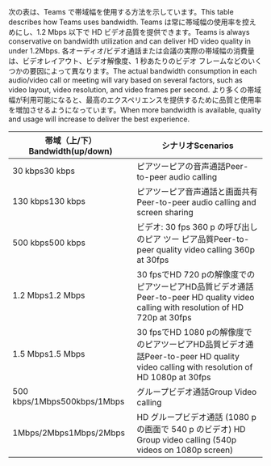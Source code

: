 <span data-ttu-id="75d74-101">次の表は、Teams で帯域幅を使用する方法を示しています。</span><span class="sxs-lookup"><span data-stu-id="75d74-101">This table describes how Teams uses bandwidth.</span></span> <span data-ttu-id="75d74-102">Teams は常に帯域幅の使用率を控えめにし、1.2 Mbps 以下で HD ビデオ品質を提供できます。</span><span class="sxs-lookup"><span data-stu-id="75d74-102">Teams is always conservative on bandwidth utilization and can deliver HD video quality in under 1.2Mbps.</span></span> <span data-ttu-id="75d74-103">各オーディオ/ビデオ通話または会議の実際の帯域幅の消費量は、ビデオレイアウト、ビデオ解像度、1 秒あたりのビデオ フレームなどのいくつかの要因によって異なります。</span><span class="sxs-lookup"><span data-stu-id="75d74-103">The actual bandwidth consumption in each audio/video call or meeting will vary based on several factors, such as video layout, video resolution, and video frames per second.</span></span> <span data-ttu-id="75d74-104">より多くの帯域幅が利用可能になると、最高のエクスペリエンスを提供するために品質と使用率を増加させるようになっています。</span><span class="sxs-lookup"><span data-stu-id="75d74-104">When more bandwidth is available, quality and usage will increase to deliver the best experience.</span></span>


|<span data-ttu-id="75d74-105">帯域（上/下）</span><span class="sxs-lookup"><span data-stu-id="75d74-105">Bandwidth(up/down)</span></span> |<span data-ttu-id="75d74-106">シナリオ</span><span class="sxs-lookup"><span data-stu-id="75d74-106">Scenarios</span></span> |
|---|---|
|<span data-ttu-id="75d74-107">30 kbps</span><span class="sxs-lookup"><span data-stu-id="75d74-107">30 kbps</span></span> |<span data-ttu-id="75d74-108">ピアツーピアの音声通話</span><span class="sxs-lookup"><span data-stu-id="75d74-108">Peer-to-peer audio calling</span></span> |
|<span data-ttu-id="75d74-109">130 kbps</span><span class="sxs-lookup"><span data-stu-id="75d74-109">130 kbps</span></span> |<span data-ttu-id="75d74-110">ピアツーピア音声通話と画面共有</span><span class="sxs-lookup"><span data-stu-id="75d74-110">Peer-to-peer audio calling and screen sharing</span></span> |
|<span data-ttu-id="75d74-111">500 kbps</span><span class="sxs-lookup"><span data-stu-id="75d74-111">500 kbps</span></span> |<span data-ttu-id="75d74-112">ビデオ: 30 fps 360 p の呼び出しのピア ツー ピア品質</span><span class="sxs-lookup"><span data-stu-id="75d74-112">Peer-to-peer quality video calling 360p at 30fps</span></span> |
|<span data-ttu-id="75d74-113">1.2 Mbps</span><span class="sxs-lookup"><span data-stu-id="75d74-113">1.2 Mbps</span></span> |<span data-ttu-id="75d74-114">30 fpsでHD 720 pの解像度でのピアツーピアHD品質ビデオ通話</span><span class="sxs-lookup"><span data-stu-id="75d74-114">Peer-to-peer HD quality video calling with resolution of HD 720p at 30fps</span></span> |
|<span data-ttu-id="75d74-115">1.5 Mbps</span><span class="sxs-lookup"><span data-stu-id="75d74-115">1.5 Mbps</span></span> |<span data-ttu-id="75d74-116">30 fpsでHD 1080 pの解像度でのピアツーピアHD品質ビデオ通話</span><span class="sxs-lookup"><span data-stu-id="75d74-116">Peer-to-peer HD quality video calling with resolution of HD 1080p at 30fps</span></span> |
|<span data-ttu-id="75d74-117">500 kbps/1Mbps</span><span class="sxs-lookup"><span data-stu-id="75d74-117">500kbps/1Mbps</span></span> |<span data-ttu-id="75d74-118">グループビデオ通話</span><span class="sxs-lookup"><span data-stu-id="75d74-118">Group Video calling</span></span> |
|<span data-ttu-id="75d74-119">1Mbps/2Mbps</span><span class="sxs-lookup"><span data-stu-id="75d74-119">1Mbps/2Mbps</span></span> |<span data-ttu-id="75d74-120">HD グループビデオ通話 (1080 p の画面で 540 p のビデオ) </span><span class="sxs-lookup"><span data-stu-id="75d74-120">HD Group video calling (540p videos on 1080p screen)</span></span> |
